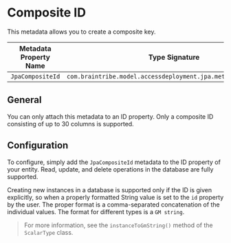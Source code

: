 # Composite ID

This metadata allows you to create a composite key.

Metadata Property Name  | Type Signature  
------- | -----------
`JpaCompositeId` | `com.braintribe.model.accessdeployment.jpa.meta.JpaCompositeId`

## General

You can only attach this metadata to an ID property. Only a composite ID consisting of up to 30 columns is supported.

## Configuration

To configure, simply add the `JpaCompositeId` metadata to the ID property of your entity. Read, update, and delete operations in the database are fully supported.

Creating new instances in a database is supported only if the ID is given explicitly, so when a properly formatted String value is set to the `id` property by the user. The proper format is a comma-separated concatenation of the individual values. The format for different types is a `GM string`.
> For more information, see the `instanceToGmString()` method of the `ScalarType` class.
